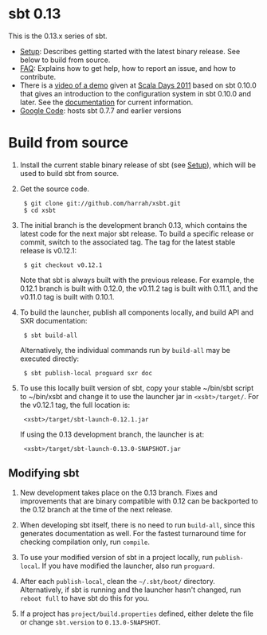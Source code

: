 [Google Code]: http://code.google.com/p/simple-build-tool
[Northeast Scala Symposium]: http://www.nescala.org/2011/
[Scala Days 2011]: http://days2011.scala-lang.org/node/138/285
[documentation]: https://github.com/harrah/xsbt/wiki
[Setup]: https://github.com/harrah/xsbt/wiki/Getting-Started-Setup
[video of a demo]: http://vimeo.com/20263617
[FAQ]: https://github.com/harrah/xsbt/wiki/FAQ

# sbt 0.13

This is the 0.13.x series of sbt.

 * [Setup]: Describes getting started with the latest binary release.  See below to build from source.
 * [FAQ]: Explains how to get help, how to report an issue, and how to contribute.
 * There is a [video of a demo] given at [Scala Days 2011] based on sbt 0.10.0 that gives an introduction to the configuration system in sbt 0.10.0 and later.  See the [documentation] for current information.
 * [Google Code]: hosts sbt 0.7.7 and earlier versions

# Build from source

1. Install the current stable binary release of sbt (see [Setup]), which will be used to build sbt from source.
2. Get the source code.

		$ git clone git://github.com/harrah/xsbt.git
		$ cd xsbt

3. The initial branch is the development branch 0.13, which contains the latest code for the next major sbt release.  To build a specific release or commit, switch to the associated tag.  The tag for the latest stable release is v0.12.1:

		$ git checkout v0.12.1

	Note that sbt is always built with the previous release.  For example, the 0.12.1 branch is built with 0.12.0, the v0.11.2 tag is built with 0.11.1, and the v0.11.0 tag is built with 0.10.1.

4. To build the launcher, publish all components locally, and build API and SXR documentation:

		$ sbt build-all

	Alternatively, the individual commands run by `build-all` may be executed directly:

		$ sbt publish-local proguard sxr doc

5. To use this locally built version of sbt, copy your stable ~/bin/sbt script to ~/bin/xsbt and change it to use the launcher jar in `<xsbt>/target/`.  For the v0.12.1 tag, the full location is:

		<xsbt>/target/sbt-launch-0.12.1.jar

	If using the 0.13 development branch, the launcher is at:

		<xsbt>/target/sbt-launch-0.13.0-SNAPSHOT.jar

## Modifying sbt

1. New development takes place on the 0.13 branch.  Fixes and improvements that are binary compatible with 0.12 can be backported to the 0.12 branch at the time of the next release.

2. When developing sbt itself, there is no need to run `build-all`, since this generates documentation as well.  For the fastest turnaround time for checking compilation only, run `compile`.

3. To use your modified version of sbt in a project locally, run `publish-local`.  If you have modified the launcher, also run `proguard`.

4. After each `publish-local`, clean the `~/.sbt/boot/` directory.  Alternatively, if sbt is running and the launcher hasn't changed, run `reboot full` to have sbt do this for you.

5. If a project has `project/build.properties` defined, either delete the file or change `sbt.version` to `0.13.0-SNAPSHOT`.
